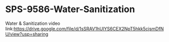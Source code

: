 # SPS-9586-Water-Sanitization
Water &amp; Sanitization
video link:https://drive.google.com/file/d/1sSRAV1hUIYS6CEX2NpT5hkk5cjsmDfNU/view?usp=sharing
